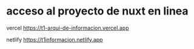 # acceso al proyecto de nuxt en linea

vercel
https://t1-arqui-de-informacion.vercel.app


netlify
https://t1informacion.netlify.app
